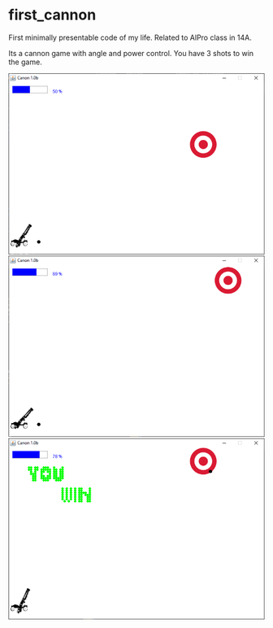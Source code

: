 # first_cannon
 First minimally presentable code of my life. Related to AlPro class in 14A.
 
 Its a cannon game with angle and power control. You have 3 shots to win the game. 
 
![1](Capturar.PNG)
![1](Capturar3.PNG)
![1](Capturar2.PNG)


